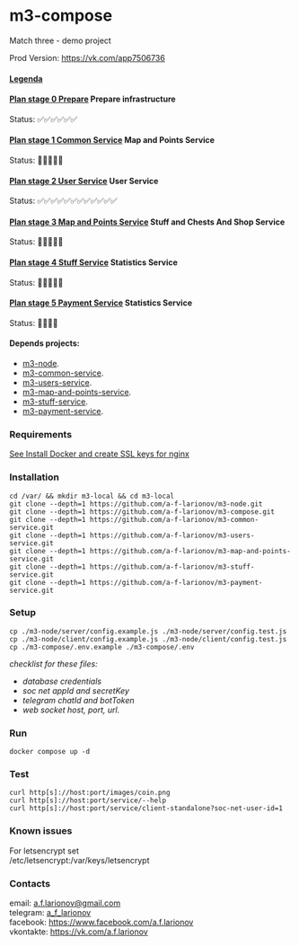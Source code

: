 # m3-compose

Match three - demo project

Prod Version:   https://vk.com/app7506736

#### [Legenda](docs/legenda.md)
#### [Plan stage 0 Prepare](docs/plan-stage-0-prepare.md) Prepare infrastructure
Status: ✅✅✅✅✅✅
#### [Plan stage 1 Common Service](docs/plan-stage-1-common-service.md) Map and Points Service
Status: 🏁🏁🏁🏁🏁
#### [Plan stage 2 User Service](docs/plan-stage-2-user-service.md) User Service
Status: ✅✅✅✅✅✅✅✅✅✅✅✅
#### [Plan stage 3 Map and Points Service](docs/plan-stage-3-map-and-points.md) Stuff and Chests And Shop Service
Status: 🏁🏁🏁🏁🏁
#### [Plan stage 4 Stuff Service](docs/plan-stage-4-stuff-service.md) Statistics Service
Status: 🏁🏁🏁🏁🏁
#### [Plan stage 5 Payment Service](docs/plan-stage-5-payment-service.md) Statistics Service
Status: 🏁🏁🏁🏁


#### Depends projects: 
- [m3-node](https://github.com/a-f-larionov/m3-node/).
- [m3-common-service](https://github.com/a-f-larionov/m3-common-service/).
- [m3-users-service](https://github.com/a-f-larionov/m3-users-service/).
- [m3-map-and-points-service](https://github.com/a-f-larionov/m3-map-and-points-service/).
- [m3-stuff-service](https://github.com/a-f-larionov/m3-stuff-service/).
- [m3-payment-service](https://github.com/a-f-larionov/m3-payment-service/).

### Requirements

[See Install Docker and create SSL keys for nginx](additional.md)

### Installation

    cd /var/ && mkdir m3-local && cd m3-local
    git clone --depth=1 https://github.com/a-f-larionov/m3-node.git
    git clone --depth=1 https://github.com/a-f-larionov/m3-compose.git
    git clone --depth=1 https://github.com/a-f-larionov/m3-common-service.git
    git clone --depth=1 https://github.com/a-f-larionov/m3-users-service.git
    git clone --depth=1 https://github.com/a-f-larionov/m3-map-and-points-service.git
    git clone --depth=1 https://github.com/a-f-larionov/m3-stuff-service.git
    git clone --depth=1 https://github.com/a-f-larionov/m3-payment-service.git

### Setup

    cp ./m3-node/server/config.example.js ./m3-node/server/config.test.js
    cp ./m3-node/client/config.example.js ./m3-node/client/config.test.js
    cp ./m3-compose/.env.example ./m3-compose/.env

_checklist for these files:_
- _database credentials_
- _soc net appId and secretKey_
- _telegram chatId and botToken_
- _web socket host, port, url._

### Run

    docker compose up -d

### Test

    curl http[s]://host:port/images/coin.png
    curl http[s]://host:port/service/--help
    curl http[s]://host:port/service/client-standalone?soc-net-user-id=1


### Known issues

For letsencrypt set  
 /etc/letsencrypt:/var/keys/letsencrypt


### Contacts

email: [a.f.larionov@gmail.com](mailto:a.f.larionov@gmail.com)<br>
telegram: [a_f_larionov](https://t.me/a_f_larionov)<br>
facebook: https://www.facebook.com/a.f.larionov <br>
vkontakte: https://vk.com/a.f.larionov